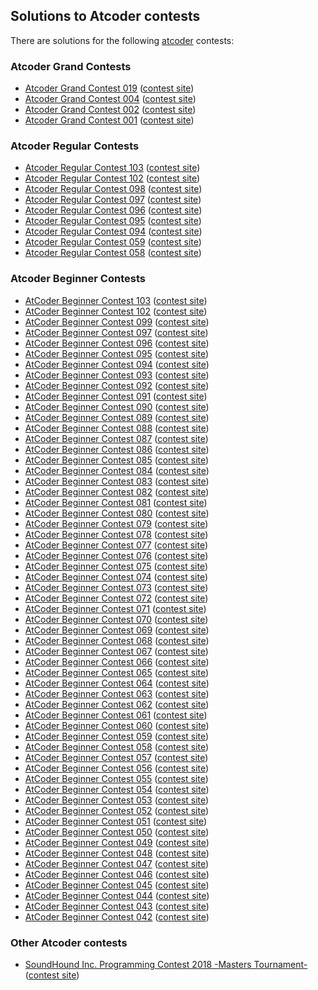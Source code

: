 ## Solutions to Atcoder contests

There are solutions for the following [atcoder](https://atcoder.jp/) contests:

### Atcoder Grand Contests

* [Atcoder Grand Contest 019](agc019) ([contest site](https://agc019.contest.atcoder.jp/))
* [Atcoder Grand Contest 004](agc004) ([contest site](https://agc004.contest.atcoder.jp/))
* [Atcoder Grand Contest 002](agc002) ([contest site](https://agc002.contest.atcoder.jp/))
* [Atcoder Grand Contest 001](agc001) ([contest site](https://agc001.contest.atcoder.jp/))

### Atcoder Regular Contests

* [Atcoder Regular Contest 103](arc103) ([contest site](https://arc103.contest.atcoder.jp/))
* [Atcoder Regular Contest 102](arc102) ([contest site](https://arc102.contest.atcoder.jp/))
* [Atcoder Regular Contest 098](arc098) ([contest site](https://arc098.contest.atcoder.jp/))
* [Atcoder Regular Contest 097](arc097) ([contest site](https://arc097.contest.atcoder.jp/))
* [Atcoder Regular Contest 096](arc096) ([contest site](https://arc096.contest.atcoder.jp/))
* [Atcoder Regular Contest 095](arc095) ([contest site](https://arc095.contest.atcoder.jp/))
* [Atcoder Regular Contest 094](arc094) ([contest site](https://arc094.contest.atcoder.jp/))
* [Atcoder Regular Contest 059](arc059) ([contest site](https://arc059.contest.atcoder.jp/))
* [Atcoder Regular Contest 058](arc058) ([contest site](https://arc058.contest.atcoder.jp/))

### Atcoder Beginner Contests

* [AtCoder Beginner Contest 103](abc103) ([contest site](https://abc103.contest.atcoder.jp/))
* [AtCoder Beginner Contest 102](abc102) ([contest site](https://abc102.contest.atcoder.jp/))
* [AtCoder Beginner Contest 099](abc099) ([contest site](https://abc099.contest.atcoder.jp/))
* [AtCoder Beginner Contest 097](abc097) ([contest site](https://abc097.contest.atcoder.jp/))
* [AtCoder Beginner Contest 096](abc096) ([contest site](https://abc096.contest.atcoder.jp/))
* [AtCoder Beginner Contest 095](abc095) ([contest site](https://abc095.contest.atcoder.jp/))
* [AtCoder Beginner Contest 094](abc094) ([contest site](https://abc094.contest.atcoder.jp/))
* [AtCoder Beginner Contest 093](abc093) ([contest site](https://abc093.contest.atcoder.jp/))
* [AtCoder Beginner Contest 092](abc092) ([contest site](https://abc092.contest.atcoder.jp/))
* [AtCoder Beginner Contest 091](abc091) ([contest site](https://abc091.contest.atcoder.jp/))
* [AtCoder Beginner Contest 090](abc090) ([contest site](https://abc090.contest.atcoder.jp/))
* [AtCoder Beginner Contest 089](abc089) ([contest site](https://abc089.contest.atcoder.jp/))
* [AtCoder Beginner Contest 088](abc088) ([contest site](https://abc088.contest.atcoder.jp/))
* [AtCoder Beginner Contest 087](abc087) ([contest site](https://abc087.contest.atcoder.jp/))
* [AtCoder Beginner Contest 086](abc086) ([contest site](https://abc086.contest.atcoder.jp/))
* [AtCoder Beginner Contest 085](abc085) ([contest site](https://abc085.contest.atcoder.jp/))
* [AtCoder Beginner Contest 084](abc084) ([contest site](https://abc084.contest.atcoder.jp/))
* [AtCoder Beginner Contest 083](abc083) ([contest site](https://abc083.contest.atcoder.jp/))
* [AtCoder Beginner Contest 082](abc082) ([contest site](https://abc082.contest.atcoder.jp/))
* [AtCoder Beginner Contest 081](abc081) ([contest site](https://abc081.contest.atcoder.jp/))
* [AtCoder Beginner Contest 080](abc080) ([contest site](https://abc080.contest.atcoder.jp/))
* [AtCoder Beginner Contest 079](abc079) ([contest site](https://abc079.contest.atcoder.jp/))
* [AtCoder Beginner Contest 078](abc078) ([contest site](https://abc078.contest.atcoder.jp/))
* [AtCoder Beginner Contest 077](abc077) ([contest site](https://abc077.contest.atcoder.jp/))
* [AtCoder Beginner Contest 076](abc076) ([contest site](https://abc076.contest.atcoder.jp/))
* [AtCoder Beginner Contest 075](abc075) ([contest site](https://abc075.contest.atcoder.jp/))
* [AtCoder Beginner Contest 074](abc074) ([contest site](https://abc074.contest.atcoder.jp/))
* [AtCoder Beginner Contest 073](abc073) ([contest site](https://abc073.contest.atcoder.jp/))
* [AtCoder Beginner Contest 072](abc072) ([contest site](https://abc072.contest.atcoder.jp/))
* [AtCoder Beginner Contest 071](abc071) ([contest site](https://abc071.contest.atcoder.jp/))
* [AtCoder Beginner Contest 070](abc070) ([contest site](https://abc070.contest.atcoder.jp/))
* [AtCoder Beginner Contest 069](abc069) ([contest site](https://abc069.contest.atcoder.jp/))
* [AtCoder Beginner Contest 068](abc068) ([contest site](https://abc068.contest.atcoder.jp/))
* [AtCoder Beginner Contest 067](abc067) ([contest site](https://abc067.contest.atcoder.jp/))
* [AtCoder Beginner Contest 066](abc066) ([contest site](https://abc066.contest.atcoder.jp/))
* [AtCoder Beginner Contest 065](abc065) ([contest site](https://abc065.contest.atcoder.jp/))
* [AtCoder Beginner Contest 064](abc064) ([contest site](https://abc064.contest.atcoder.jp/))
* [AtCoder Beginner Contest 063](abc063) ([contest site](https://abc063.contest.atcoder.jp/))
* [AtCoder Beginner Contest 062](abc062) ([contest site](https://abc062.contest.atcoder.jp/))
* [AtCoder Beginner Contest 061](abc061) ([contest site](https://abc061.contest.atcoder.jp/))
* [AtCoder Beginner Contest 060](abc060) ([contest site](https://abc060.contest.atcoder.jp/))
* [AtCoder Beginner Contest 059](abc059) ([contest site](https://abc059.contest.atcoder.jp/))
* [AtCoder Beginner Contest 058](abc058) ([contest site](https://abc058.contest.atcoder.jp/))
* [AtCoder Beginner Contest 057](abc057) ([contest site](https://abc057.contest.atcoder.jp/))
* [AtCoder Beginner Contest 056](abc056) ([contest site](https://abc056.contest.atcoder.jp/))
* [AtCoder Beginner Contest 055](abc055) ([contest site](https://abc055.contest.atcoder.jp/))
* [AtCoder Beginner Contest 054](abc054) ([contest site](https://abc054.contest.atcoder.jp/))
* [AtCoder Beginner Contest 053](abc053) ([contest site](https://abc053.contest.atcoder.jp/))
* [AtCoder Beginner Contest 052](abc052) ([contest site](https://abc052.contest.atcoder.jp/))
* [AtCoder Beginner Contest 051](abc051) ([contest site](https://abc051.contest.atcoder.jp/))
* [AtCoder Beginner Contest 050](abc050) ([contest site](https://abc050.contest.atcoder.jp/))
* [AtCoder Beginner Contest 049](abc049) ([contest site](https://abc049.contest.atcoder.jp/))
* [AtCoder Beginner Contest 048](abc048) ([contest site](https://abc048.contest.atcoder.jp/))
* [AtCoder Beginner Contest 047](abc047) ([contest site](https://abc047.contest.atcoder.jp/))
* [AtCoder Beginner Contest 046](abc046) ([contest site](https://abc046.contest.atcoder.jp/))
* [AtCoder Beginner Contest 045](abc045) ([contest site](https://abc045.contest.atcoder.jp/))
* [AtCoder Beginner Contest 044](abc044) ([contest site](https://abc044.contest.atcoder.jp/))
* [AtCoder Beginner Contest 043](abc043) ([contest site](https://abc043.contest.atcoder.jp/))
* [AtCoder Beginner Contest 042](abc042) ([contest site](https://abc042.contest.atcoder.jp/))

### Other Atcoder contests
* [SoundHound Inc. Programming Contest 2018 -Masters Tournament-](soundhound2018-summer-qual)
  ([contest site](https://soundhound2018-summer-qual.contest.atcoder.jp/))
